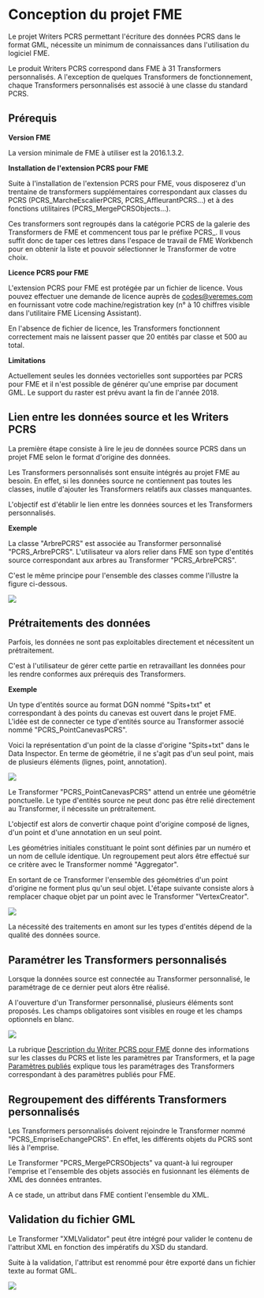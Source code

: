 # Conception du projet FME #

Le projet Writers PCRS permettant l'écriture des données PCRS dans le format GML, nécessite un minimum de connaissances dans l'utilisation du logiciel FME. 

Le produit Writers PCRS correspond dans FME à 31 Transformers personnalisés. A l'exception de quelques Transformers de fonctionnement, chaque Transformers personnalisés est associé à une classe du standard PCRS.

## Prérequis ##

**Version FME**

La version minimale de FME à utiliser est la 2016.1.3.2.

**Installation de l'extension PCRS pour FME**

Suite à l'installation de l'extension PCRS pour FME, vous disposerez d'un trentaine de transformers supplémentaires correspondant aux classes du PCRS (PCRS_MarcheEscalierPCRS, PCRS_AffleurantPCRS...) et à des fonctions utilitaires (PCRS_MergePCRSObjects...).

Ces transformers sont regroupés dans la catégorie PCRS de la galerie des Transformers de FME et commencent tous par le préfixe PCRS_. Il vous suffit donc de taper ces lettres dans l'espace de travail de FME Workbench pour en obtenir la liste et pouvoir sélectionner le Transformer de votre choix.

**Licence PCRS pour FME**

L'extension PCRS pour FME est protégée par un fichier de licence.
Vous pouvez effectuer une demande de licence auprès de codes@veremes.com en fournissant votre code machine/registration key (n° à 10 chiffres visible dans l'utilitaire FME Licensing Assistant).

En l'absence de fichier de licence, les Transformers fonctionnent correctement mais ne laissent passer que 20 entités par classe et 500 au total.

**Limitations**

Actuellement seules les données vectorielles sont supportées par PCRS pour FME et il n'est possible de générer qu'une emprise par document GML. Le support du raster est prévu avant la fin de l'année 2018.

## Lien entre les données source et les Writers PCRS ##

La première étape consiste à lire le jeu de données source PCRS dans un projet FME selon le format d'origine des données.

Les Transformers personnalisés sont ensuite intégrés au projet FME au besoin. En effet, si les données source ne contiennent pas toutes les classes, inutile d'ajouter les Transformers relatifs aux classes manquantes.

L'objectif est d'établir le lien entre les données sources et les Transformers personnalisés.

**Exemple**

La classe "ArbrePCRS" est associée au Transformer personnalisé "PCRS_ArbrePCRS". L'utilisateur va alors relier dans FME son type d'entités source correspondant aux arbres au Transformer "PCRS_ArbrePCRS".

C'est le même principe pour l'ensemble des classes comme l'illustre la figure ci-dessous.

![](https://raw.githubusercontent.com/Veremes/doc_PCRS/master/Images/donnees_sources.PNG)

## Prétraitements des données ##

Parfois, les données ne sont pas exploitables directement et nécessitent un prétraitement.

C'est à l'utilisateur de gérer cette partie en retravaillant les données pour les rendre conformes aux prérequis des Transformers.

**Exemple**

Un type d'entités source au format DGN nommé "Spits+txt" et correspondant à des points du canevas est ouvert dans le projet FME. L'idée est de connecter ce type d'entités source au Transformer associé nommé "PCRS_PointCanevasPCRS".

Voici la représentation d'un point de la classe d'origine "Spits+txt" dans le Data Inspector. En terme de géométrie, il ne s'agit pas d'un seul point, mais de plusieurs éléments (lignes, point, annotation).

![](https://raw.githubusercontent.com/Veremes/doc_PCRS/master/Images/point.PNG)

Le Transformer "PCRS_PointCanevasPCRS" attend un entrée une géométrie ponctuelle. Le type d'entités source ne peut donc pas être relié directement au Transformer, il nécessite un prétraitement.

L'objectif est alors de convertir chaque point d'origine composé de lignes, d'un point et d'une annotation en un seul point.

Les géométries initiales constituant le point sont définies par un numéro et un nom de cellule identique. Un regroupement peut alors être effectué sur ce critère avec le Transformer nommé "Aggregator".

En sortant de ce Transformer l'ensemble des géométries d'un point d'origine ne forment plus qu'un seul objet. L'étape suivante consiste alors à remplacer chaque objet par un point avec le Transformer "VertexCreator".

![](https://raw.githubusercontent.com/Veremes/doc_PCRS/master/Images/points_canevas.PNG)

La nécessité des traitements en amont sur les types d'entités dépend de la qualité des données source.

## Paramétrer les Transformers personnalisés ##

Lorsque la données source est connectée au Transformer personnalisé, le paramétrage de ce dernier peut alors être réalisé.

A l'ouverture d'un Transformer personnalisé, plusieurs éléments sont proposés. Les champs obligatoires sont visibles en rouge et les champs optionnels en blanc.

![](https://raw.githubusercontent.com/Veremes/doc_PCRS/master/Images/transformer_facade.PNG)

La rubrique [Description du Writer PCRS pour FME](http://doc-pcrs.readthedocs.io/fr/latest/Writer_PCRS/index.html#description-du-writer-pcrs-pour-fme) donne des informations sur les classes du PCRS et liste les paramètres par Transformers, et la page [Paramètres publiés](http://doc-pcrs.readthedocs.io/fr/latest/Projet_FME/PCRS_Parametres.html#PCRS_Parametres) explique tous les paramétrages des Transformers correspondant à des paramètres publiés pour FME.

## Regroupement des différents Transformers personnalisés ##

Les Transformers personnalisés doivent rejoindre le Transformer nommé "PCRS_EmpriseEchangePCRS". En effet, les différents objets du PCRS sont liés à l'emprise.

Le Transformer "PCRS_MergePCRSObjects" va quant-à lui regrouper l'emprise et l'ensemble des objets associés en fusionnant les éléments de XML des données entrantes.

A ce stade, un attribut dans FME contient l'ensemble du XML.

## Validation du fichier GML ##

Le Transformer "XMLValidator" peut être intégré pour valider le contenu de l'attribut XML en fonction des impératifs du XSD du standard.

Suite à la validation, l'attribut est renommé pour être exporté dans un fichier texte au format GML.

![](https://raw.githubusercontent.com/Veremes/doc_PCRS/master/Images/regroupement.PNG)
